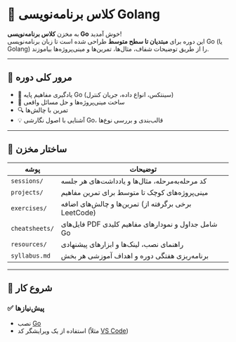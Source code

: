 # 🧠 کلاس برنامه‌نویسی Golang

به مخزن **کلاس برنامه‌نویسی Go** خوش آمدید!  
این دوره برای **مبتدیان تا سطح متوسط** طراحی شده است تا زبان برنامه‌نویسی Go (یا Golang) را از طریق توضیحات شفاف، مثال‌ها، تمرین‌ها و مینی‌پروژه‌ها بیاموزند.

---

## 📘 مرور کلی دوره

- 🚀 یادگیری مفاهیم پایه Go (سینتکس، انواع داده، جریان کنترل)
- 🧩 ساخت مینی‌پروژه‌ها و حل مسائل واقعی
- 🔍 تمرین با چالش‌ها 
- 💡 آشنایی با اصول نگارشی Go، قالب‌بندی و بررسی نوع‌ها 

---

## 📁 ساختار مخزن

| پوشه | توضیحات |
|------|---------|
| `sessions/` | کد مرحله‌به‌مرحله، مثال‌ها و یادداشت‌های هر جلسه |
| `projects/` | مینی‌پروژه‌های کوچک تا متوسط برای تمرین مفاهیم |
| `exercises/` | تمرین‌ها و چالش‌های اضافه (برخی برگرفته از LeetCode) |
| `cheatsheets/` | فایل‌های PDF شامل جداول و نمودارهای مفاهیم کلیدی Go |
| `resources/` | راهنمای نصب، لینک‌ها و ابزارهای پیشنهادی |
| `syllabus.md` | برنامه‌ریزی هفتگی دوره و اهداف آموزشی هر بخش |

---

## 🧰 شروع کار

### ✅ پیش‌نیازها

- نصب [Go](https://go.dev/doc/install)
- استفاده از یک ویرایشگر کد (مثلاً [VS Code](https://code.visualstudio.com/))

